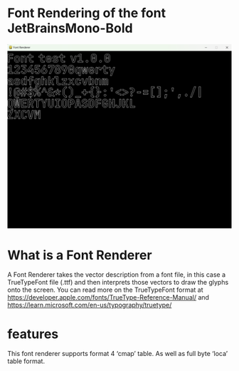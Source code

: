 # Font Rendering of the font JetBrainsMono-Bold
![screenshot](/docs/assets/screenshot1.png)

# What is a Font Renderer
A Font Renderer takes the vector description from a font file, in this case a TrueTypeFont file (.ttf) and then interprets those vectors to draw the glyphs onto the screen. You can read more on the TrueTypeFont format at https://developer.apple.com/fonts/TrueType-Reference-Manual/ and https://learn.microsoft.com/en-us/typography/truetype/

# features 
This font renderer supports format 4 ‘cmap’ table. 
As well as full byte ‘loca’ table format.
